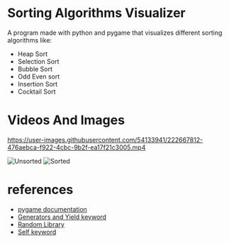# Sorting Algorithms Visualizer
A program made with python and pygame that visualizes different sorting algorithms like:
- Heap Sort
- Selection Sort
- Bubble Sort
- Odd Even sort
- Insertion Sort
- Cocktail Sort

# Videos And Images
 https://user-images.githubusercontent.com/54133941/222667812-476aebca-f922-4cbc-9b2f-ea17f21c3005.mp4
 
![Unsorted](https://user-images.githubusercontent.com/54133941/222668541-3b804c6c-e89a-4a30-884e-88aaa2e17dd1.PNG)
![Sorted](https://user-images.githubusercontent.com/54133941/222668648-6949806b-96ba-4261-bee6-6f5143763fe2.PNG)
# references
- [pygame documentation](https://www.pygame.org/docs/)
- [Generators and Yield keyword](https://www.guru99.com/python-yield-return-generator.html)
- [Random Library](https://www.programiz.com/python-programming/modules/random)
- [Self keyword](https://www.geeksforgeeks.org/self-in-python-class/)
